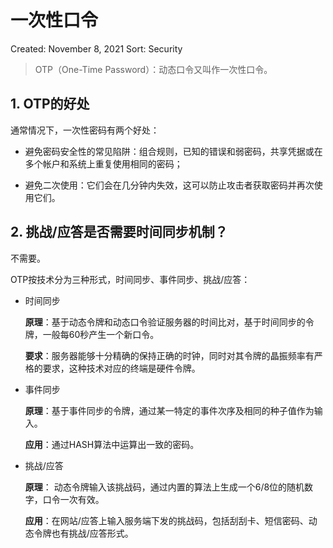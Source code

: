 # 一次性口令

Created: November 8, 2021
Sort: Security

> OTP（One-Time Password）：动态口令又叫作一次性口令。

## 1. OTP的好处

通常情况下，一次性密码有两个好处：

- 避免密码安全性的常见陷阱：组合规则，已知的错误和弱密码，共享凭据或在多个帐户和系统上重复使用相同的密码；

- 避免二次使用：它们会在几分钟内失效，这可以防止攻击者获取密码并再次使用它们。

## 2. 挑战/应答是否需要时间同步机制？

不需要。

OTP按技术分为三种形式，时间同步、事件同步、挑战/应答：

- 时间同步
    
    **原理**：基于动态令牌和动态口令验证服务器的时间比对，基于时间同步的令牌，一般每60秒产生一个新口令。
    
    **要求**：服务器能够十分精确的保持正确的时钟，同时对其令牌的晶振频率有严格的要求，这种技术对应的终端是硬件令牌。
    
- 事件同步
    
    **原理**：基于事件同步的令牌，通过某一特定的事件次序及相同的种子值作为输入。
    
    **应用**：通过HASH算法中运算出一致的密码。
    
- 挑战/应答
    
    **原理**： 动态令牌输入该挑战码，通过内置的算法上生成一个6/8位的随机数字，口令一次有效。

    **应用**：在网站/应答上输入服务端下发的挑战码，包括刮刮卡、短信密码、动态令牌也有挑战/应答形式。